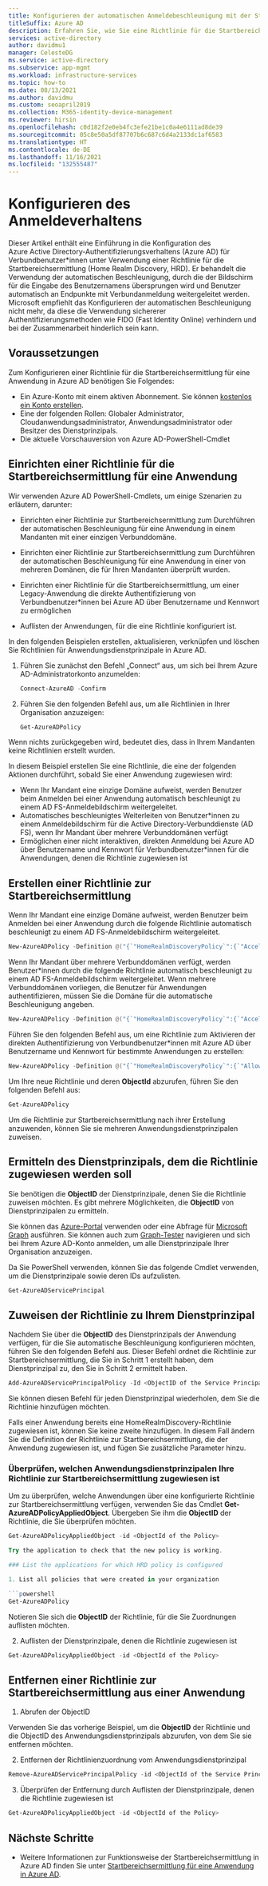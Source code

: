 ```yaml
---
title: Konfigurieren der automatischen Anmeldebeschleunigung mit der Startbereichsermittlung
titleSuffix: Azure AD
description: Erfahren Sie, wie Sie eine Richtlinie für die Startbereichsermittlung für die Azure Active Directory-Authentifizierung für Verbundbenutzer konfigurieren, einschließlich automatischer Beschleunigung und Domänenhinweisen.
services: active-directory
author: davidmu1
manager: CelesteDG
ms.service: active-directory
ms.subservice: app-mgmt
ms.workload: infrastructure-services
ms.topic: how-to
ms.date: 08/13/2021
ms.author: davidmu
ms.custom: seoapril2019
ms.collection: M365-identity-device-management
ms.reviewer: hirsin
ms.openlocfilehash: c0d182f2e0eb4fc3efe21be1c0a4e6111ad8de39
ms.sourcegitcommit: 05c8e50a5df87707b6c687c6d4a2133dc1af6583
ms.translationtype: HT
ms.contentlocale: de-DE
ms.lasthandoff: 11/16/2021
ms.locfileid: "132555487"
---
```

# <a name="configure-sign-in-behavior"></a>Konfigurieren des Anmeldeverhaltens

Dieser Artikel enthält eine Einführung in die Konfiguration des Azure Active Directory-Authentifizierungsverhaltens (Azure AD) für Verbundbenutzer*innen unter Verwendung einer Richtlinie für die Startbereichsermittlung (Home Realm Discovery, HRD).  Er behandelt die Verwendung der automatischen Beschleunigung, durch die der Bildschirm für die Eingabe des Benutzernamens übersprungen wird und Benutzer automatisch an Endpunkte mit Verbundanmeldung weitergeleitet werden.  Microsoft empfiehlt das Konfigurieren der automatischen Beschleunigung nicht mehr, da diese die Verwendung sichererer Authentifizierungsmethoden wie FIDO (Fast Identity Online) verhindern und bei der Zusammenarbeit hinderlich sein kann.

## <a name="prerequisites"></a>Voraussetzungen

Zum Konfigurieren einer Richtlinie für die Startbereichsermittlung für eine Anwendung in Azure AD benötigen Sie Folgendes:

- Ein Azure-Konto mit einem aktiven Abonnement. Sie können [kostenlos ein Konto erstellen](https://azure.microsoft.com/free/?WT.mc_id=A261C142F).
- Eine der folgenden Rollen: Globaler Administrator, Cloudanwendungsadministrator, Anwendungsadministrator oder Besitzer des Dienstprinzipals.
- Die aktuelle Vorschauversion von Azure AD-PowerShell-Cmdlet

## <a name="set-up-an-hrd-policy-on-an-application"></a>Einrichten einer Richtlinie für die Startbereichsermittlung für eine Anwendung

Wir verwenden Azure AD PowerShell-Cmdlets, um einige Szenarien zu erläutern, darunter:

- Einrichten einer Richtlinie zur Startbereichsermittlung zum Durchführen der automatischen Beschleunigung für eine Anwendung in einem Mandanten mit einer einzigen Verbunddomäne.

- Einrichten einer Richtlinie zur Startbereichsermittlung zum Durchführen der automatischen Beschleunigung für eine Anwendung in einer von mehreren Domänen, die für Ihren Mandanten überprüft wurden.

- Einrichten einer Richtlinie für die Startbereichsermittlung, um einer Legacy-Anwendung die direkte Authentifizierung von Verbundbenutzer*innen bei Azure AD über Benutzername und Kennwort zu ermöglichen

- Auflisten der Anwendungen, für die eine Richtlinie konfiguriert ist.

In den folgenden Beispielen erstellen, aktualisieren, verknüpfen und löschen Sie Richtlinien für Anwendungsdienstprinzipale in Azure AD.

1. Führen Sie zunächst den Befehl „Connect“ aus, um sich bei Ihrem Azure AD-Administratorkonto anzumelden:

    ```powershell
    Connect-AzureAD -Confirm
    ```

1. Führen Sie den folgenden Befehl aus, um alle Richtlinien in Ihrer Organisation anzuzeigen:

    ```powershell
    Get-AzureADPolicy
    ```

Wenn nichts zurückgegeben wird, bedeutet dies, dass in Ihrem Mandanten keine Richtlinien erstellt wurden.

In diesem Beispiel erstellen Sie eine Richtlinie, die eine der folgenden Aktionen durchführt, sobald Sie einer Anwendung zugewiesen wird:

- Wenn Ihr Mandant eine einzige Domäne aufweist, werden Benutzer beim Anmelden bei einer Anwendung automatisch beschleunigt zu einem AD FS-Anmeldebildschirm weitergeleitet.
- Automatisches beschleunigtes Weiterleiten von Benutzer*innen zu einem Anmeldebildschirm für die Active Directory-Verbunddienste (AD FS), wenn Ihr Mandant über mehrere Verbunddomänen verfügt
- Ermöglichen einer nicht interaktiven, direkten Anmeldung bei Azure AD über Benutzername und Kennwort für Verbundbenutzer*innen für die Anwendungen, denen die Richtlinie zugewiesen ist

## <a name="create-an-hrd-policy"></a>Erstellen einer Richtlinie zur Startbereichsermittlung

Wenn Ihr Mandant eine einzige Domäne aufweist, werden Benutzer beim Anmelden bei einer Anwendung durch die folgende Richtlinie automatisch beschleunigt zu einem AD FS-Anmeldebildschirm weitergeleitet.

```powershell
New-AzureADPolicy -Definition @("{`"HomeRealmDiscoveryPolicy`":{`"AccelerateToFederatedDomain`":true}}") -DisplayName BasicAutoAccelerationPolicy -Type HomeRealmDiscoveryPolicy
```

Wenn Ihr Mandant über mehrere Verbunddomänen verfügt, werden Benutzer*innen durch die folgende Richtlinie automatisch beschleunigt zu einem AD FS-Anmeldebildschirm weitergeleitet. Wenn mehrere Verbunddomänen vorliegen, die Benutzer für Anwendungen authentifizieren, müssen Sie die Domäne für die automatische Beschleunigung angeben.

```powershell
New-AzureADPolicy -Definition @("{`"HomeRealmDiscoveryPolicy`":{`"AccelerateToFederatedDomain`":true, `"PreferredDomain`":`"federated.example.edu`"}}") -DisplayName MultiDomainAutoAccelerationPolicy -Type HomeRealmDiscoveryPolicy
```

Führen Sie den folgenden Befehl aus, um eine Richtlinie zum Aktivieren der direkten Authentifizierung von Verbundbenutzer*innen mit Azure AD über Benutzername und Kennwort für bestimmte Anwendungen zu erstellen:

```powershell
New-AzureADPolicy -Definition @("{`"HomeRealmDiscoveryPolicy`":{`"AllowCloudPasswordValidation`":true}}") -DisplayName EnableDirectAuthPolicy -Type HomeRealmDiscoveryPolicy
```

Um Ihre neue Richtlinie und deren **ObjectId** abzurufen, führen Sie den folgenden Befehl aus:

```powershell
Get-AzureADPolicy
```

Um die Richtlinie zur Startbereichsermittlung nach ihrer Erstellung anzuwenden, können Sie sie mehreren Anwendungsdienstprinzipalen zuweisen.

## <a name="locate-the-service-principal-to-which-to-assign-the-policy"></a>Ermitteln des Dienstprinzipals, dem die Richtlinie zugewiesen werden soll

Sie benötigen die **ObjectID** der Dienstprinzipale, denen Sie die Richtlinie zuweisen möchten. Es gibt mehrere Möglichkeiten, die **ObjectID** von Dienstprinzipalen zu ermitteln.

Sie können das [Azure-Portal](https://portal.azure.com) verwenden oder eine Abfrage für [Microsoft Graph](/graph/api/resources/serviceprincipal) ausführen. Sie können auch zum [Graph-Tester](https://developer.microsoft.com/graph/graph-explorer) navigieren und sich bei Ihrem Azure AD-Konto anmelden, um alle Dienstprinzipale Ihrer Organisation anzuzeigen.

Da Sie PowerShell verwenden, können Sie das folgende Cmdlet verwenden, um die Dienstprinzipale sowie deren IDs aufzulisten.

```powershell
Get-AzureADServicePrincipal
```

## <a name="assign-the-policy-to-your-service-principal"></a>Zuweisen der Richtlinie zu Ihrem Dienstprinzipal

Nachdem Sie über die **ObjectID** des Dienstprinzipals der Anwendung verfügen, für die Sie automatische Beschleunigung konfigurieren möchten, führen Sie den folgenden Befehl aus. Dieser Befehl ordnet die Richtlinie zur Startbereichsermittlung, die Sie in Schritt 1 erstellt haben, dem Dienstprinzipal zu, den Sie in Schritt 2 ermittelt haben.

```powershell
Add-AzureADServicePrincipalPolicy -Id <ObjectID of the Service Principal> -RefObjectId <ObjectId of the Policy>
```

Sie können diesen Befehl für jeden Dienstprinzipal wiederholen, dem Sie die Richtlinie hinzufügen möchten.

Falls einer Anwendung bereits eine HomeRealmDiscovery-Richtlinie zugewiesen ist, können Sie keine zweite hinzufügen.  In diesem Fall ändern Sie die Definition der Richtlinie zur Startbereichsermittlung, die der Anwendung zugewiesen ist, und fügen Sie zusätzliche Parameter hinzu.

### <a name="check-which-application-service-principals-your-hrd-policy-is-assigned-to"></a>Überprüfen, welchen Anwendungsdienstprinzipalen Ihre Richtlinie zur Startbereichsermittlung zugewiesen ist

Um zu überprüfen, welche Anwendungen über eine konfigurierte Richtlinie zur Startbereichsermittlung verfügen, verwenden Sie das Cmdlet **Get-AzureADPolicyAppliedObject**. Übergeben Sie ihm die **ObjectID** der Richtlinie, die Sie überprüfen möchten.

```powershell
Get-AzureADPolicyAppliedObject -id <ObjectId of the Policy>

Try the application to check that the new policy is working.

### List the applications for which HRD policy is configured

1. List all policies that were created in your organization

```powershell
Get-AzureADPolicy
```

Notieren Sie sich die **ObjectID** der Richtlinie, für die Sie Zuordnungen auflisten möchten.

2. Auflisten der Dienstprinzipale, denen die Richtlinie zugewiesen ist

```powershell
Get-AzureADPolicyAppliedObject -id <ObjectId of the Policy>
```

## <a name="remove-an-hrd-policy-from-an-application"></a>Entfernen einer Richtlinie zur Startbereichsermittlung aus einer Anwendung

1. Abrufen der ObjectID

Verwenden Sie das vorherige Beispiel, um die **ObjectID** der Richtlinie und die ObjectID des Anwendungsdienstprinzipals abzurufen, von dem Sie sie entfernen möchten.

2. Entfernen der Richtlinienzuordnung vom Anwendungsdienstprinzipal

```powershell
Remove-AzureADServicePrincipalPolicy -id <ObjectId of the Service Principal>  -PolicyId <ObjectId of the policy>
```

3. Überprüfen der Entfernung durch Auflisten der Dienstprinzipale, denen die Richtlinie zugewiesen ist

```powershell
Get-AzureADPolicyAppliedObject -id <ObjectId of the Policy>
```

## <a name="next-steps"></a>Nächste Schritte

- Weitere Informationen zur Funktionsweise der Startbereichsermittlung in Azure AD finden Sie unter [Startbereichsermittlung für eine Anwendung in Azure AD](home-realm-discovery-policy.md).